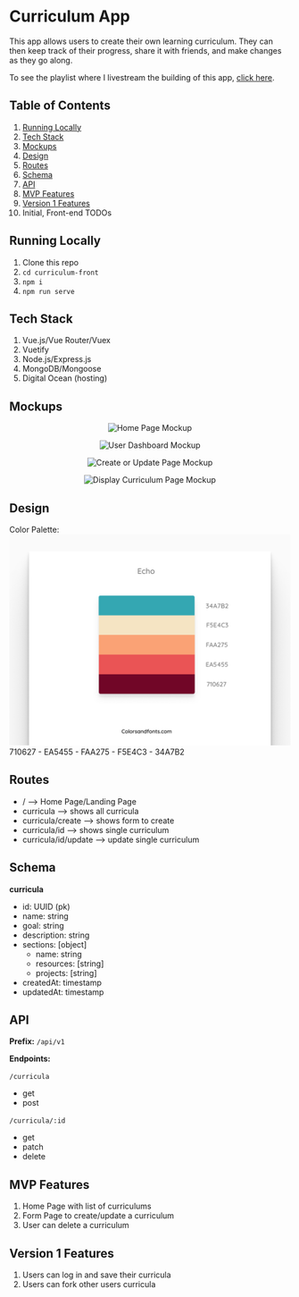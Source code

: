 # Curriculum App

This app allows users to create their own learning curriculum. They can then keep track of their progress, share it with friends, and make changes as they go along.

To see the playlist where I livestream the building of this app, [click here](https://www.youtube.com/playlist?list=PLFBirL3MAv2-c8VpBJMvH8Hci975MLVU1).

## Table of Contents

1. [Running Locally](#running-locally)
1. [Tech Stack](#tech-stack)
1. [Mockups](#mockups)
1. [Design](#design)
1. [Routes](#routes)
1. [Schema](#schema)
1. [API](#api)
1. [MVP Features](#mvp-features)
1. [Version 1 Features](#version-1-features)
1. Initial, Front-end TODOs

## Running Locally

1. Clone this repo
1. `cd curriculum-front`
1. `npm i`
1. `npm run serve`

## Tech Stack

1. Vue.js/Vue Router/Vuex
1. Vuetify
1. Node.js/Express.js
1. MongoDB/Mongoose
1. Digital Ocean (hosting)

## Mockups

<p align="center">
  <img src="https://github.com/gwenf/curriculum-app/blob/master/Home%20Page.png" alt="Home Page Mockup">
</p>

<p align="center">
  <img src="https://github.com/gwenf/curriculum-app/blob/master/User%20Dashboard.png" alt="User Dashboard Mockup">
</p>

<p align="center">
  <img src="https://github.com/gwenf/curriculum-app/blob/master/Create_update%20curriculum.png" alt="Create or Update Page Mockup">
</p>

<p align="center">
  <img src="https://github.com/gwenf/curriculum-app/blob/master/Display%20Curriculum.png" alt="Display Curriculum Page Mockup">
</p>

## Design

Color Palette:
<img src="color_palette.png" alt="color palete for application">
710627 - EA5455 - FAA275 - F5E4C3 - 34A7B2

## Routes

* / --> Home Page/Landing Page
* curricula --> shows all curricula
* curricula/create --> shows form to create
* curricula/id --> shows single curriculum
* curricula/id/update --> update single curriculum

## Schema

**curricula**

* id: UUID (pk)
* name: string
* goal: string
* description: string
* sections: [object]
    * name: string
    * resources: [string]
    * projects: [string]
* createdAt: timestamp
* updatedAt: timestamp

## API

**Prefix:** `/api/v1`

**Endpoints:**

`/curricula`

* get
* post

`/curricula/:id`

* get
* patch
* delete

## MVP Features

1. Home Page with list of curriculums
1. Form Page to create/update a curriculum
1. User can delete a curriculum

## Version 1 Features

1. Users can log in and save their curricula
1. Users can fork other users curricula

